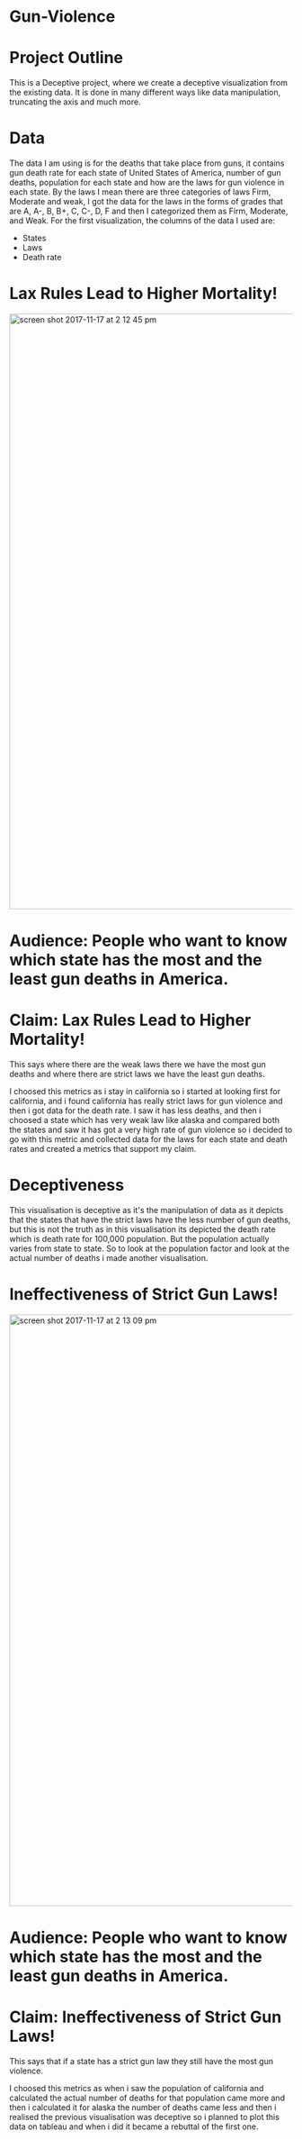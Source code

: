 # Gun-Violence
# Project Outline
This is a Deceptive project, where we create a deceptive visualization from the existing data. It is done in many different ways like data manipulation, truncating the axis and much more.
# Data
The data I am using is for the deaths that take place from guns, it contains gun death rate for each state of United States of America, number of gun deaths, population for each state and how are the laws for gun violence in each state. By the laws I mean there are three categories of laws Firm, Moderate and weak, I got the data for the laws in the forms of grades that are A, A-, B, B+, C, C-, D, F and then I categorized them as Firm, Moderate, and Weak. 
For the first visualization, the columns of the data I used are:
-	States
-	Laws
-	Death rate

# Lax Rules Lead to Higher Mortality!

<img width="1058" alt="screen shot 2017-11-17 at 2 12 45 pm" src="https://user-images.githubusercontent.com/32226800/32971371-d1821482-cba1-11e7-96c9-f0ac135fb554.png">


# Audience: People who want to know which state has the most and the least gun deaths in America.

# Claim: Lax Rules Lead to Higher Mortality! 
This says where there are the weak laws there we have the most gun deaths and where there are strict laws we have the least gun deaths.

I choosed this metrics as i stay in california so i started at looking first for california, and i found california has really strict laws for gun violence and then i got data for the death rate. I saw it has less deaths, and then i choosed a state which has very weak law like alaska and compared both the states and saw it has got a very high rate of gun violence so i decided to go with this metric and collected data for the laws for each state and death rates and created a metrics that support my claim.

# Deceptiveness 
This visualisation is deceptive as it's the manipulation of data as it depicts that the states that have the strict laws have the less number of gun deaths, but this is not the truth as in this visualisation its depicted the death rate which is death rate for 100,000 population. But the population actually varies from state to state. So to look at the population factor and look at the actual number of deaths i made another visualisation. 

# Ineffectiveness of Strict Gun Laws!

<img width="1051" alt="screen shot 2017-11-17 at 2 13 09 pm" src="https://user-images.githubusercontent.com/32226800/32971395-ee619172-cba1-11e7-881d-e879798e8b76.png">

# Audience: People who want to know which state has the most and the least gun deaths in America.

# Claim: Ineffectiveness of Strict Gun Laws!
This says that if a state has a strict gun law they still have the most gun violence.

I choosed this metrics as when i saw the population of california and calculated the actual number of deaths for that population came more and then i calculated it for alaska the number of deaths came less and then i realised the previous visualisation was deceptive so i planned to plot this data on tableau and when i did it became a rebuttal of the first one. 
